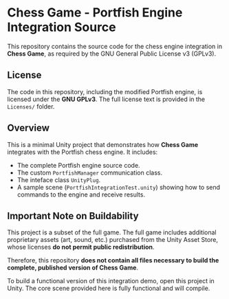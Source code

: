 # Chess Game - Portfish Engine Integration Source

This repository contains the source code for the chess engine integration in **Chess Game**, as required by the GNU General Public License v3 (GPLv3).

## License
The code in this repository, including the modified Portfish engine, is licensed under the **GNU GPLv3**. The full license text is provided in the `Licenses/` folder.

## Overview
This is a minimal Unity project that demonstrates how **Chess Game** integrates with the Portfish chess engine. It includes:
- The complete Portfish engine source code.
- The custom `PortfishManager` communication class.
- The inteface class `UnityPlug`.
- A sample scene (`PortfishIntegrationTest.unity`) showing how to send commands to the engine and receive results.

## Important Note on Buildability
This project is a subset of the full game. The full game includes additional proprietary assets (art, sound, etc.) purchased from the Unity Asset Store, whose licenses **do not permit public redistribution**.

Therefore, this repository **does not contain all files necessary to build the complete, published version of Chess Game**.

To build a functional version of this integration demo, open this project in Unity. The core scene provided here is fully functional and will compile.
